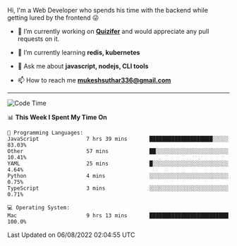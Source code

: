 Hi, I'm a Web Developer who spends his time with the backend while getting lured by the frontend 😜

- 🔭 I’m currently working on **[Quizifer](https://github.com/SutharMukesh/Quizifer/)** and would appreciate any pull requests on it.

- 🌱 I’m currently learning **redis, kubernetes**

- 💬 Ask me about **javascript, nodejs, CLI tools**

- 📫 How to reach me **mukeshsuthar336@gmail.com**

---
<!--START_SECTION:waka-->
![Code Time](http://img.shields.io/badge/Code%20Time-0%20secs-blue)

📊 **This Week I Spent My Time On** 

```text
💬 Programming Languages: 
JavaScript               7 hrs 39 mins       ████████████████████░░░░░   83.03% 
Other                    57 mins             ██░░░░░░░░░░░░░░░░░░░░░░░   10.41% 
YAML                     25 mins             █░░░░░░░░░░░░░░░░░░░░░░░░   4.64% 
Python                   4 mins              ░░░░░░░░░░░░░░░░░░░░░░░░░   0.75% 
TypeScript               3 mins              ░░░░░░░░░░░░░░░░░░░░░░░░░   0.71%

💻 Operating System: 
Mac                      9 hrs 13 mins       █████████████████████████   100.0%

```


 Last Updated on 06/08/2022 02:04:55 UTC
<!--END_SECTION:waka-->
